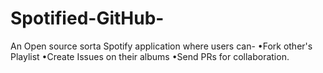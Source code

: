 # Spotified-GitHub-
An Open source sorta Spotify application where users can-
•Fork other's Playlist
•Create Issues on their albums
•Send PRs for collaboration.
